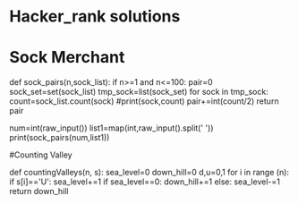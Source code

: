 # Hacker_rank solutions
# Sock Merchant 

def sock_pairs(n,sock_list):
    if n>=1 and n<=100:
        pair=0
        sock_set=set(sock_list)
        tmp_sock=list(sock_set)
        for sock in tmp_sock:
            count=sock_list.count(sock)
            #print(sock,count)
            pair+=int(count/2)
        return pair

num=int(raw_input())
list1=map(int,raw_input().split(' '))
print(sock_pairs(num,list1))


#Counting Valley

def countingValleys(n, s):
    sea_level=0
    down_hill=0
    d,u=0,1
    for i in range (n):
        if s[i]=='U':
            sea_level+=1
            if sea_level==0:
                down_hill+=1
        else:
            sea_level-=1
    return down_hill
